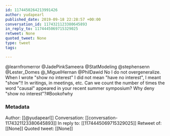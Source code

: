 ```yaml
---
id: 1174450264213991426
author: yudapearl
published_date: 2019-09-18 22:28:57 +00:00
conversation_id: 1174321123380645893
in_reply_to: 1174445069715329025
retweet: None
quoted_tweet: None
type: tweet
tags:

---
```


@learnfromerror @JadePinkSameera @StatModeling @stephensenn @Lester_Domes @_MiguelHernan @PhilDawid No I do not overgeneralize. When I wrote "show no interest" I did not mean "have no interest", I meant "show"!! In writings, in meetings, etc. Can we count the number of times the word "causal" appeared in your recent summer symposium? Why deny "show no interest"?#Bookofwhy

### Metadata

Author: [[@yudapearl]]
Conversation: [[conversation-1174321123380645893]]
In reply to: [[1174445069715329025]]
Retweet of: [[None]]
Quoted tweet: [[None]]
